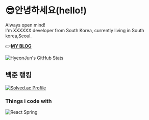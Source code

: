 # 😎안녕하세요(hello!)
Always open mind!
<br/>
I'm XXXXXX developer from South Korea, currently living in South korea,Seoul.


👉[**MY BLOG**](https://osumaniaddict527.tistory.com/)
<br/>

![HyeonJun's GitHub Stats](https://github-readme-stats.vercel.app/api?username=HyeonJun0527&show_icons=true&theme=radical)


## 백준 랭킹
[![Solved.ac Profile](http://mazassumnida.wtf/api/v2/generate_badge?boj=your_baekjoon_id)](https://solved.ac/wschoi789)

### Things i code with
![React](https://img.shields.io/badge/React-blue)
Spring
<!--
**Hyeonjun0527/Hyeonjun0527** is a ✨ _special_ ✨ repository because its `README.md` (this file) appears on your GitHub profile.



Here are some ideas to get you started:
- 🔭 I’m currently working on ...
- 🌱 I’m currently learning ...
- 👯 I’m looking to collaborate on ...
- 🤔 I’m looking for help with ...
- 💬 Ask me about ...
- 📫 How to reach me: ...
- 😄 Pronouns: ...
- ⚡ Fun fact: ...
-->
